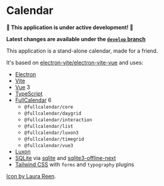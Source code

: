 # Calendar

**🚧 This application is under active development! 🚧**

**Latest changes are available under the [`develop` branch](https://github.com/rinodrummer/electron-calendar/tree/develop)**

This application is a stand-alone calendar, made for a friend.

It's based on [electron-vite/electron-vite-vue][template] and uses:

- [Electron]
- [Vite]
- [Vue] 3
- [TypeScript]
- [FullCalendar] 6
    - `@fullcalendar/core`
    - `@fullcalendar/daygrid`
    - `@fullcalendar/interaction`
    - `@fullcalendar/list`
    - `@fullcalendar/luxon3`
    - `@fullcalendar/timegrid`
    - `@fullcalendar/vue3`
- [Luxon]
- [SQLite] via [sqlite][node-sqlite] and [sqlite3-offline-next][node-sqlite3]
- [Tailwind CSS][Tailwind] with `forms` and `typography` plugins

<a href="https://it.freepik.com/icona/tempo_15429140#fromView=resource_detail&position=23">Icon by Laura Reen</a>.

[template]: https://github.com/electron-vite/electron-vite-vue
[TypeScript]: https://www.typescriptlang.org/
[Electron]: https://www.electronjs.org/
[Vite]: https://vitejs.dev/
[Vue]: https://vuejs.org/
[FullCalendar]: https://fullcalendar.io/
[Luxon]: https://moment.github.io/luxon/
[SQLite]: https://www.sqlite.org/
[node-sqlite]: https://www.npmjs.com/package/sqlite
[node-sqlite3]: https://github.com/nicolaiort/sqlite3-offline-next
[Tailwind]: https://tailwindcss.com/
